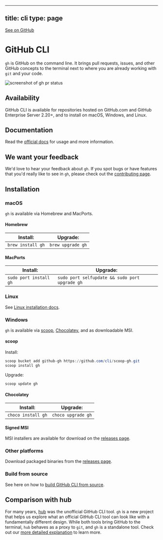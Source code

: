 
---
title: cli
type: page
---

[See on GitHub](https://github.com/jakeroggenbuck/cli/)

# GitHub CLI

`gh` is GitHub on the command line. It brings pull requests, issues, and other GitHub concepts to the terminal next to where you are already working with `git` and your code.

![screenshot of gh pr status](https://user-images.githubusercontent.com/98482/84171218-327e7a80-aa40-11ea-8cd1-5177fc2d0e72.png)

## Availability

GitHub CLI is available for repositories hosted on GitHub.com and GitHub Enterprise Server 2.20+, and to install on macOS, Windows, and Linux. 


## Documentation

Read the [official docs][] for usage and more information.



## We want your feedback

We'd love to hear your feedback about `gh`. If you spot bugs or have features that you'd really like to see in `gh`, please check out the [contributing page][].



<!-- this anchor is linked to from elsewhere, so avoid renaming it -->
## Installation

### macOS

`gh` is available via Homebrew and MacPorts.

#### Homebrew

|Install:|Upgrade:|
|---|---|
|`brew install gh`|`brew upgrade gh`|

#### MacPorts

|Install:|Upgrade:|
|---|---|
|`sudo port install gh`|`sudo port selfupdate && sudo port upgrade gh`|



### Linux

See [Linux installation docs](/docs/install_linux.md).

### Windows

`gh` is available via [scoop][], [Chocolatey][], and as downloadable MSI.

#### scoop

Install:

```powershell
scoop bucket add github-gh https://github.com/cli/scoop-gh.git
scoop install gh
```

Upgrade:

```powershell
scoop update gh
```

#### Chocolatey

|Install:|Upgrade:|
|---|---|
|`choco install gh`|`choco upgrade gh`|


#### Signed MSI

MSI installers are available for download on the [releases page][].

### Other platforms

Download packaged binaries from the [releases page][].

### Build from source

See here on how to [build GitHub CLI from source][build from source].

## Comparison with hub

For many years, [hub][] was the unofficial GitHub CLI tool. `gh` is a new project that helps us explore
what an official GitHub CLI tool can look like with a fundamentally different design. While both
tools bring GitHub to the terminal, `hub` behaves as a proxy to `git`, and `gh` is a standalone
tool. Check out our [more detailed explanation][gh-vs-hub] to learn more.


[official docs]: https://cli.github.com/manual
[scoop]: https://scoop.sh
[Chocolatey]: https://chocolatey.org
[releases page]: https://github.com/cli/cli/releases/latest
[hub]: https://github.com/github/hub
[contributing page]: https://github.com/cli/cli/blob/trunk/.github/CONTRIBUTING.md
[gh-vs-hub]: /docs/gh-vs-hub.md
[build from source]: /docs/source.md
